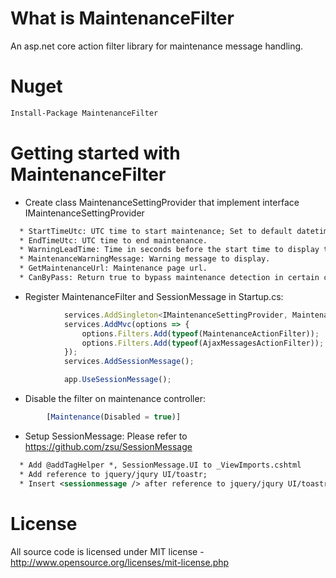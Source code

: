 # What is MaintenanceFilter

An asp.net core action filter library for maintenance message handling.

# Nuget
```xml
Install-Package MaintenanceFilter
```
# Getting started with MaintenanceFilter 

  * Create class MaintenanceSettingProvider that implement interface IMaintenanceSettingProvider
```xml
  * StartTimeUtc: UTC time to start maintenance; Set to default datetime value will disable maintenance detection.
  * EndTimeUtc: UTC time to end maintenance.
  * WarningLeadTime: Time in seconds before the start time to display the maintenance warning message. Set to 0 to disable warning message.
  * MaintenanceWarningMessage: Warning message to display.
  * GetMaintenanceUrl: Maintenance page url.
  * CanByPass: Return true to bypass maintenance detection in certain circumstance.
```
  * Register MaintenanceFilter and SessionMessage in Startup.cs:
```js
            services.AddSingleton<IMaintenanceSettingProvider, MaintenanceSettingProvider>();
            services.AddMvc(options => {
                options.Filters.Add(typeof(MaintenanceActionFilter));
                options.Filters.Add(typeof(AjaxMessagesActionFilter));
            });
            services.AddSessionMessage();
```            
```js            
            app.UseSessionMessage();
```
  * Disable the filter on maintenance controller:
```js
		[Maintenance(Disabled = true)]
```
  * Setup SessionMessage: Please refer to https://github.com/zsu/SessionMessage
```xml
  * Add @addTagHelper *, SessionMessage.UI to _ViewImports.cshtml
  * Add reference to jquery/jqury UI/toastr;
  * Insert <sessionmessage /> after reference to jquery/jqury UI/toastr;
```

# License
All source code is licensed under MIT license - http://www.opensource.org/licenses/mit-license.php
